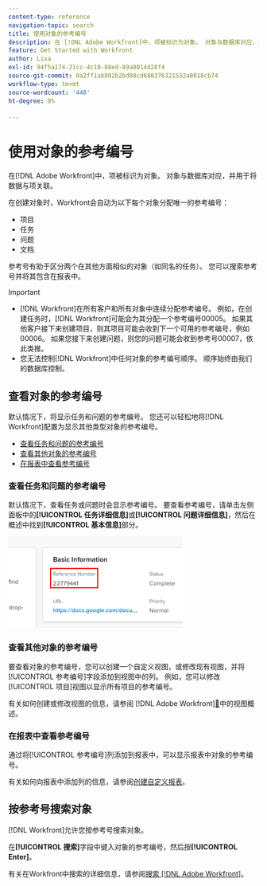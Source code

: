 ```yaml
---
content-type: reference
navigation-topic: search
title: 使用对象的参考编号
description: 在 [!DNL Adobe Workfront]中，项被标识为对象。 对象与数据库对应，并用于将数据与项关联。 参考号有助于区分两个在其他方面相似的对象（如同名的任务）。 您可以搜索参考号并将其包含在报表中。
feature: Get Started with Workfront
author: Lisa
exl-id: 94f5a174-21cc-4c10-88ed-89a8014d28f4
source-git-commit: 0a2ff1ab802b2bd08cd680376321552a8018cb74
workflow-type: tm+mt
source-wordcount: '448'
ht-degree: 0%

---
```


# 使用对象的参考编号

在[!DNL Adobe Workfront]中，项被标识为对象。 对象与数据库对应，并用于将数据与项关联。

在创建对象时，Workfront会自动为以下每个对象分配唯一的参考编号：

* 项目
* 任务
* 问题
* 文档

参考号有助于区分两个在其他方面相似的对象（如同名的任务）。 您可以搜索参考号并将其包含在报表中。

>[!IMPORTANT]
>
>* [!DNL Workfront]在所有客户和所有对象中连续分配参考编号。 例如，在创建任务时，[!DNL Workfront]可能会为其分配一个参考编号00005。 如果其他客户接下来创建项目，则其项目可能会收到下一个可用的参考编号，例如00006。 如果您接下来创建问题，则您的问题可能会收到参考号00007，依此类推。
>* 您无法控制[!DNL Workfront]中任何对象的参考编号顺序。 顺序始终由我们的数据库控制。
>



## 查看对象的参考编号

默认情况下，将显示任务和问题的参考编号。 您还可以轻松地将[!DNL Workfront]配置为显示其他类型对象的参考编号。

* [查看任务和问题的参考编号](#view-reference-numbers-for-tasks-and-issues)
* [查看其他对象的参考编号](#view-reference-numbers-for-other-objects)
* [在报表中查看参考编号](#view-reference-numbers-in-reports)

### 查看任务和问题的参考编号

默认情况下，查看任务或问题时会显示参考编号。  要查看参考编号，请单击左侧面板中的&#x200B;**[!UICONTROL 任务详细信息]**&#x200B;或&#x200B;**[!UICONTROL 问题详细信息]**，然后在概述中找到&#x200B;**[!UICONTROL 基本信息]**&#x200B;部分。

![参考编号](assets/reference-number-nwe-350x184.png)

### 查看其他对象的参考编号

要查看对象的参考编号，您可以创建一个自定义视图，或修改现有视图，并将[!UICONTROL 参考编号]字段添加到视图中的列。 例如，您可以修改[!UICONTROL 项目]视图以显示所有项目的参考编号。

有关如何创建或修改视图的信息，请参阅 [!DNL Adobe Workfront][&#128279;](../../../reports-and-dashboards/reports/reporting-elements/views-overview.md)中的视图概述。

### 在报表中查看参考编号

通过将[!UICONTROL 参考编号]列添加到报表中，可以显示报表中对象的参考编号。

有关如何向报表中添加列的信息，请参阅[创建自定义报表](../../../reports-and-dashboards/reports/creating-and-managing-reports/create-custom-report.md)。

## 按参考号搜索对象

[!DNL Workfront]允许您按参考号搜索对象。

在&#x200B;**[!UICONTROL 搜索]**&#x200B;字段中键入对象的参考编号，然后按&#x200B;**[!UICONTROL Enter]**。

有关在Workfront中搜索的详细信息，请参阅[搜索 [!DNL Adobe Workfront]](../../../workfront-basics/navigate-workfront/search/search-workfront.md)。
